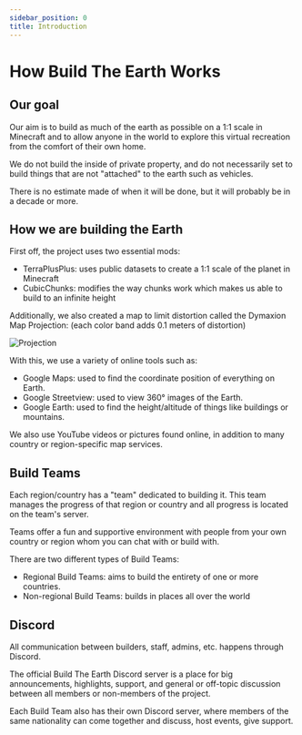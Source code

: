 ```yaml
---
sidebar_position: 0
title: Introduction
---
```


# How Build The Earth Works

## Our goal

Our aim is to build as much of the earth as possible on a 1:1 scale in Minecraft and to allow anyone in the world to explore this virtual recreation from the comfort of their own home.

We do not build the inside of private property, and do not necessarily set to build things that are not "attached" to the earth such as vehicles.

There is no estimate made of when it will be done, but it will probably be in a decade or more.

## How we are building the Earth

First off, the project uses two essential mods:

- TerraPlusPlus: uses public datasets to create a 1:1 scale of the planet in Minecraft
- CubicChunks: modifies the way chunks work which makes us able to build to an infinite height

Additionally, we also created a map to limit distortion called the Dymaxion Map Projection: (each color band adds 0.1 meters of distortion)

![Projection](projection.png)

With this, we use a variety of online tools such as:

- Google Maps: used to find the coordinate position of everything on Earth.
- Google Streetview: used to view 360° images of the Earth.
- Google Earth: used to find the height/altitude of things like buildings or mountains.

We also use YouTube videos or pictures found online, in addition to many country or region-specific map services.

## Build Teams

Each region/country has a "team" dedicated to building it. This team manages the progress of that region or country and all progress is located on the team's server.

Teams offer a fun and supportive environment with people from your own country or region whom you can chat with or build with.

There are two different types of Build Teams:

- Regional Build Teams: aims to build the entirety of one or more countries.
- Non-regional Build Teams: builds in places all over the world

## Discord

All communication between builders, staff, admins, etc. happens through Discord.

The official Build The Earth Discord server is a place for big announcements, highlights, support, and general or off-topic discussion between all members or non-members of the project.

Each Build Team also has their own Discord server, where members of the same nationality can come together and discuss, host events, give support.